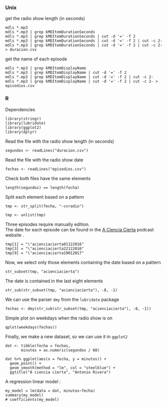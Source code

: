 ### Unix

get the radio show length (in seconds)

    mdls *.mp3
    mdls *.mp3 | grep kMDItemDurationSeconds
    mdls *.mp3 | grep kMDItemDurationSeconds | cut -d '=' -f 2
    mdls *.mp3 | grep kMDItemDurationSeconds | cut -d '=' -f 2 | cut -c 2-
    mdls *.mp3 | grep kMDItemDurationSeconds | cut -d '=' -f 2 | cut -c 2- > duracion.csv


get the name of each episode

    mdls *.mp3 | grep kMDItemDisplayName
    mdls *.mp3 | grep kMDItemDisplayName | cut -d '=' -f 2
    mdls *.mp3 | grep kMDItemDisplayName | cut -d '=' -f 2 | cut -c 2-
    mdls *.mp3 | grep kMDItemDisplayName | cut -d '=' -f 2 | cut -c 2- > episodios.csv
    
    
  ### R
  
Dependencies
```{r}
library(stringr) 
library(lubridate)
library(ggplot2)
library(dplyr)

```

Read the file with the radio show length (in seconds)
```{r}
segundos <- readLines("duracion.csv")
```
Read the file with the radio show date
```{r}
fechas <- readLines("episodios.csv")
```
Check both files have the same elements
```{r}
length(segundos) == length(fecha)
```

Split each element based on a pattern
```{r}
tmp <- str_split(fecha, "-cvradio")

tmp <- unlist(tmp)

```
Three episodes require manually edition.  
The date for each episode can be found in the [A Ciencia Cierta](https://www.ivoox.com/podcast-a-ciencia-cierta_sq_f1286369_1.html) podcast website . 

```{r}
tmp[1] = "\"acienciacierta01122016"
tmp[3] = "\"acienciacierta22122016"
tmp[9] = "\"acienciacierta19012017"

```
Now, we select only those elements containing the date based on a pattern

```{r}
str_subset(tmp, "acienciacierta")

```
The date is contained in the last eight elements 

```{r}
str_sub(str_subset(tmp, "acienciacierta"), -8, -1)

```
We can use the parser `dmy` from the `lubridate` package  

```{r}
fechas <- dmy(str_sub(str_subset(tmp, "acienciacierta"), -8, -1))

```
Simple plot on weekdays when the radio show is on
```{r}
qplot(weekdays(fechas))

```
Finally, we make a new dataset, so we can use it in `ggplot2`
```{r}
dat <- tibble(fecha = fechas, 
       minutos = as.numeric(segundos / 60) 
       
dat %>% ggplot(aes(x = fecha, y = minutos)) +
  geom_point() + 
  geom_smooth(method = "lm", col = "steelblue") + 
  ggtitle("A ciencia cierta", "Antonio Rivera")
```

A regression linear model : 
```{r}
my_model = lm(data = dat, minutos~fecha)
summary(my_model)
# coefficients(my_model)
```
